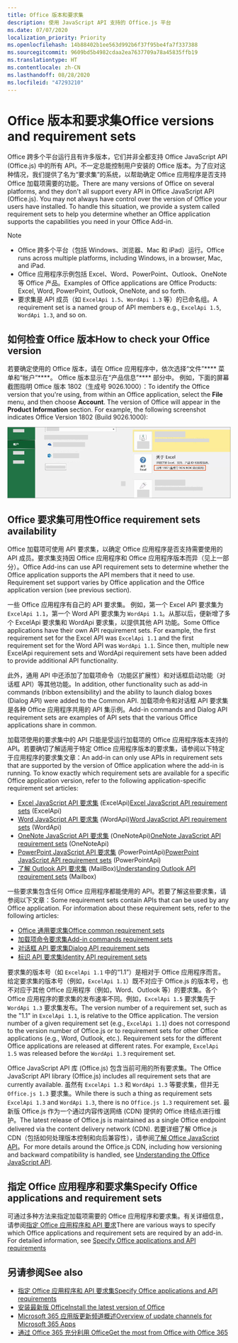 ```yaml
---
title: Office 版本和要求集
description: 使用 JavaScript API 支持的 Office.js 平台
ms.date: 07/07/2020
localization_priority: Priority
ms.openlocfilehash: 14b88402b1ee563d992b6f37f95be4fa7f337388
ms.sourcegitcommit: 9609bd5b4982cdaa2ea7637709a78a45835ffb19
ms.translationtype: HT
ms.contentlocale: zh-CN
ms.lasthandoff: 08/28/2020
ms.locfileid: "47293210"
---
```

# <a name="office-versions-and-requirement-sets"></a><span data-ttu-id="c6379-103">Office 版本和要求集</span><span class="sxs-lookup"><span data-stu-id="c6379-103">Office versions and requirement sets</span></span>

<span data-ttu-id="c6379-p101">Office 跨多个平台运行且有许多版本，它们并非全都支持 Office JavaScript API (Office.js) 中的所有 API。不一定总能控制用户安装的 Office 版本。为了应对这种情况，我们提供了名为“要求集”的系统，以帮助确定 Office 应用程序是否支持 Office 加载项需要的功能。</span><span class="sxs-lookup"><span data-stu-id="c6379-p101">There are many versions of Office on several platforms, and they don't all support every API in Office JavaScript API (Office.js). You may not always have control over the version of Office your users have installed.  To handle this situation, we provide a system called requirement sets to help you determine whether an Office application supports the capabilities you need in your Office Add-in.</span></span> 

> [!NOTE]
> - <span data-ttu-id="c6379-107">Office 跨多个平台（包括 Windows、浏览器、Mac 和 iPad）运行。</span><span class="sxs-lookup"><span data-stu-id="c6379-107">Office runs across multiple platforms, including Windows, in a browser, Mac, and iPad.</span></span>
> - <span data-ttu-id="c6379-108">Office 应用程序示例包括 Excel、Word、PowerPoint、Outlook、OneNote 等 Office 产品。</span><span class="sxs-lookup"><span data-stu-id="c6379-108">Examples of Office applications are Office Products: Excel, Word, PowerPoint, Outlook, OneNote, and so forth.</span></span>  
> - <span data-ttu-id="c6379-109">要求集是 API 成员（如 `ExcelApi 1.5`、`WordApi 1.3` 等）的已命名组。</span><span class="sxs-lookup"><span data-stu-id="c6379-109">A requirement set is a named group of API members e.g., `ExcelApi 1.5`, `WordApi 1.3`, and so on.</span></span>  

## <a name="how-to-check-your-office-version"></a><span data-ttu-id="c6379-110">如何检查 Office 版本</span><span class="sxs-lookup"><span data-stu-id="c6379-110">How to check your Office version</span></span>

<span data-ttu-id="c6379-p102">若要确定使用的 Office 版本，请在 Office 应用程序中，依次选择“文件”\*\*\*\* 菜单和“帐户”\*\*\*\*。 Office 版本显示在“产品信息”\*\*\*\* 部分中。 例如，下面的屏幕截图指明 Office 版本 1802（生成号 9026.1000）：</span><span class="sxs-lookup"><span data-stu-id="c6379-p102">To identify the Office version that you're using, from within an Office application, select the **File** menu, and then choose **Account**. The version of Office will appear in the **Product Information** section. For example, the following screenshot indicates Office Version 1802 (Build 9026.1000):</span></span>

![检查 Office 版本](../images/office-version.png)

## <a name="office-requirement-sets-availability"></a><span data-ttu-id="c6379-115">Office 要求集可用性</span><span class="sxs-lookup"><span data-stu-id="c6379-115">Office requirement sets availability</span></span>

<span data-ttu-id="c6379-p103">Office 加载项可使用 API 要求集，以确定 Office 应用程序是否支持需要使用的 API 成员。要求集支持因 Office 应用程序和 Office 应用程序版本而异（见上一部分）。</span><span class="sxs-lookup"><span data-stu-id="c6379-p103">Office Add-ins can use API requirement sets to determine whether the Office application supports the API members that it need to use. Requirement set support varies by Office application and the Office application version (see previous section).</span></span>

<span data-ttu-id="c6379-p104">一些 Office 应用程序有自己的 API 要求集。 例如，第一个 Excel API 要求集为 `ExcelApi 1.1`，第一个 Word API 要求集为 `WordApi 1.1`。从那以后，便新增了多个 ExcelApi 要求集和 WordApi 要求集，以提供其他 API 功能。</span><span class="sxs-lookup"><span data-stu-id="c6379-p104">Some Office applications have their own API requirement sets. For example, the first requirement set for the Excel API was `ExcelApi 1.1` and the first requirement set for the Word API was `WordApi 1.1`. Since then, multiple new ExcelApi requirement sets and WordApi requirement sets have been added to provide additional API functionality.</span></span>

<span data-ttu-id="c6379-121">此外，通用 API 中还添加了加载项命令（功能区扩展性）和对话框启动功能（对话框 API）等其他功能。</span><span class="sxs-lookup"><span data-stu-id="c6379-121">In addition, other functionality such as add-in commands (ribbon extensibility) and the ability to launch dialog boxes (Dialog API) were added to the Common API.</span></span> <span data-ttu-id="c6379-122">加载项命令和对话框 API 要求集是各种 Office 应用程序共用的 API 集示例。</span><span class="sxs-lookup"><span data-stu-id="c6379-122">Add-in commands and Dialog API requirement sets are examples of API sets that the various Office applications share in common.</span></span>

<span data-ttu-id="c6379-p106">加载项使用的要求集中的 API 只能是受运行加载项的 Office 应用程序版本支持的 API。若要确切了解适用于特定 Office 应用程序版本的要求集，请参阅以下特定于应用程序的要求集文章：</span><span class="sxs-lookup"><span data-stu-id="c6379-p106">An add-in can only use APIs in requirement sets that are supported by the version of Office application where the add-in is running. To know exactly which requirement sets are available for a specific Office application version, refer to the following application-specific requirement set articles:</span></span>

- <span data-ttu-id="c6379-125">[Excel JavaScript API 要求集](../reference/requirement-sets/excel-api-requirement-sets.md) (ExcelApi)</span><span class="sxs-lookup"><span data-stu-id="c6379-125">[Excel JavaScript API requirement sets](../reference/requirement-sets/excel-api-requirement-sets.md) (ExcelApi)</span></span>
- <span data-ttu-id="c6379-126">[Word JavaScript API 要求集](../reference/requirement-sets/word-api-requirement-sets.md) (WordApi)</span><span class="sxs-lookup"><span data-stu-id="c6379-126">[Word JavaScript API requirement sets](../reference/requirement-sets/word-api-requirement-sets.md) (WordApi)</span></span>
- <span data-ttu-id="c6379-127">[OneNote JavaScript API 要求集](../reference/requirement-sets/onenote-api-requirement-sets.md) (OneNoteApi)</span><span class="sxs-lookup"><span data-stu-id="c6379-127">[OneNote JavaScript API requirement sets](../reference/requirement-sets/onenote-api-requirement-sets.md) (OneNoteApi)</span></span>
- <span data-ttu-id="c6379-128">[PowerPoint JavaScript API 要求集](../reference/requirement-sets/powerpoint-api-requirement-sets.md) (PowerPointApi)</span><span class="sxs-lookup"><span data-stu-id="c6379-128">[PowerPoint JavaScript API requirement sets](../reference/requirement-sets/powerpoint-api-requirement-sets.md) (PowerPointApi)</span></span>
- <span data-ttu-id="c6379-129">[了解 Outlook API 要求集](../reference/requirement-sets/outlook-api-requirement-sets.md) (MailBox)</span><span class="sxs-lookup"><span data-stu-id="c6379-129">[Understanding Outlook API requirement sets](../reference/requirement-sets/outlook-api-requirement-sets.md) (Mailbox)</span></span>

<span data-ttu-id="c6379-p107">一些要求集包含任何 Office 应用程序都能使用的 API。若要了解这些要求集，请参阅以下文章：</span><span class="sxs-lookup"><span data-stu-id="c6379-p107">Some requirement sets contain APIs that can be used by any Office application. For information about these requirement sets, refer to the following articles:</span></span>

- [<span data-ttu-id="c6379-132">Office 通用要求集</span><span class="sxs-lookup"><span data-stu-id="c6379-132">Office common requirement sets</span></span>](../reference/requirement-sets/office-add-in-requirement-sets.md)
- [<span data-ttu-id="c6379-133">加载项命令要求集</span><span class="sxs-lookup"><span data-stu-id="c6379-133">Add-in commands requirement sets</span></span>](../reference/requirement-sets/add-in-commands-requirement-sets.md)
- [<span data-ttu-id="c6379-134">对话框 API 要求集</span><span class="sxs-lookup"><span data-stu-id="c6379-134">Dialog API requirement sets</span></span>](../reference/requirement-sets/dialog-api-requirement-sets.md)
- [<span data-ttu-id="c6379-135">标识 API 要求集</span><span class="sxs-lookup"><span data-stu-id="c6379-135">Identity API requirement sets</span></span>](../reference/requirement-sets/identity-api-requirement-sets.md)

<span data-ttu-id="c6379-p108">要求集的版本号（如 `ExcelApi 1.1` 中的“1.1”）是相对于 Office 应用程序而言。给定要求集的版本号（例如，`ExcelApi 1.1`）既不对应于 Office.js 的版本号，也不对应于其他 Office 应用程序（例如，Word、Outlook 等）的要求集。各个 Office 应用程序的要求集的发布速率不同。例如，`ExcelApi 1.5` 要求集先于 `WordApi 1.3` 要求集发布。</span><span class="sxs-lookup"><span data-stu-id="c6379-p108">The version number of a requirement set, such as the "1.1" in `ExcelApi 1.1`, is relative to the Office application. The version number of a given requirement set (e.g., `ExcelApi 1.1`) does not correspond to the version number of Office.js or to requirement sets for other Office applications (e.g., Word, Outlook, etc.).  Requirement sets for the different Office applications are released at different rates. For example, `ExcelApi 1.5` was released before the `WordApi 1.3` requirement set.</span></span>


<span data-ttu-id="c6379-140">Office JavaScript API 库 (Office.js) 包含当前可用的所有要求集。</span><span class="sxs-lookup"><span data-stu-id="c6379-140">The Office JavaScript API library (Office.js) includes all requirement sets that are currently available.</span></span> <span data-ttu-id="c6379-141">虽然有 `ExcelApi 1.3` 和 `WordApi 1.3` 等要求集，但并无 `Office.js 1.3` 要求集。</span><span class="sxs-lookup"><span data-stu-id="c6379-141">While there is such a thing as requirement sets `ExcelApi 1.3` and `WordApi 1.3`, there is no `Office.js 1.3` requirement set.</span></span> <span data-ttu-id="c6379-142">最新版 Office.js 作为一个通过内容传送网络 (CDN) 提供的 Office 终结点进行维护。</span><span class="sxs-lookup"><span data-stu-id="c6379-142">The latest release of Office.js is maintained as a single Office endpoint delivered via the content delivery network (CDN).</span></span> <span data-ttu-id="c6379-143">若要详细了解 Office.js CDN（包括如何处理版本控制和向后兼容性），请参阅[了解 Office JavaScript API](../develop/understanding-the-javascript-api-for-office.md)。</span><span class="sxs-lookup"><span data-stu-id="c6379-143">For more details around the Office.js CDN, including how versioning and backward compatibility is handled, see [Understanding the Office JavaScript API](../develop/understanding-the-javascript-api-for-office.md).</span></span>

## <a name="specify-office-applications-and-requirement-sets"></a><span data-ttu-id="c6379-144">指定 Office 应用程序和要求集</span><span class="sxs-lookup"><span data-stu-id="c6379-144">Specify Office applications and requirement sets</span></span>

<span data-ttu-id="c6379-p110">可通过多种方法来指定加载项需要的 Office 应用程序和要求集。有关详细信息，请参阅[指定 Office 应用程序和 API 要求](../develop/specify-office-hosts-and-api-requirements.md)</span><span class="sxs-lookup"><span data-stu-id="c6379-p110">There are various ways to specify which Office applications and requirement sets are required by an add-in.  For detailed information, see [Specify Office applications and API requirements](../develop/specify-office-hosts-and-api-requirements.md)</span></span>

## <a name="see-also"></a><span data-ttu-id="c6379-147">另请参阅</span><span class="sxs-lookup"><span data-stu-id="c6379-147">See also</span></span>

- [<span data-ttu-id="c6379-148">指定 Office 应用程序和 API 要求集</span><span class="sxs-lookup"><span data-stu-id="c6379-148">Specify Office applications and API requirements</span></span>](../develop/specify-office-hosts-and-api-requirements.md)
- [<span data-ttu-id="c6379-149">安装最新版 Office</span><span class="sxs-lookup"><span data-stu-id="c6379-149">Install the latest version of Office</span></span>](../develop/install-latest-office-version.md)
- [<span data-ttu-id="c6379-150">Microsoft 365 应用版更新频道概述</span><span class="sxs-lookup"><span data-stu-id="c6379-150">Overview of update channels for Microsoft 365 Apps</span></span>](/deployoffice/overview-of-update-channels-for-office-365-proplus)
- [<span data-ttu-id="c6379-151">通过 Office 365 充分利用 Office</span><span class="sxs-lookup"><span data-stu-id="c6379-151">Get the most from Office with Office 365</span></span>](https://products.office.com/compare-all-microsoft-office-products?tab=2)
